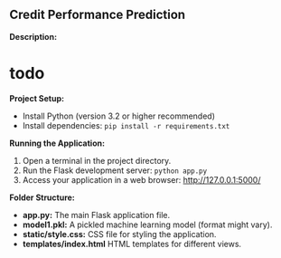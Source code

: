 
## Credit Performance Prediction

**Description:**

# todo

**Project Setup:**

* Install Python (version 3.2 or higher recommended)
* Install dependencies: `pip install -r requirements.txt`

**Running the Application:**

1. Open a terminal in the project directory.
2. Run the Flask development server: `python app.py`
3. Access your application in a web browser: http://127.0.0.1:5000/ 

**Folder Structure:**

* **app.py:** The main Flask application file.
* **model1.pkl:** A pickled machine learning model (format might vary).
* **static/style.css:**  CSS file for styling the application.
* **templates/index.html**   HTML templates for different views.